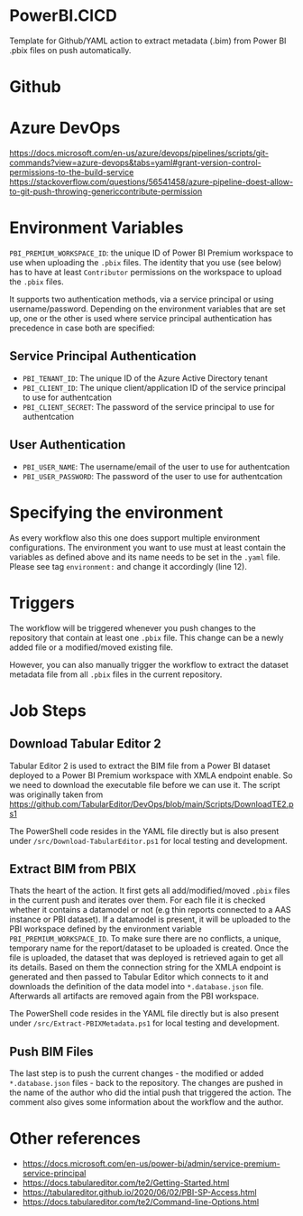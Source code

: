 # PowerBI.CICD
Template for Github/YAML action to extract metadata (.bim) from Power BI .pbix files on push automatically.

# Github

# Azure DevOps
https://docs.microsoft.com/en-us/azure/devops/pipelines/scripts/git-commands?view=azure-devops&tabs=yaml#grant-version-control-permissions-to-the-build-service
https://stackoverflow.com/questions/56541458/azure-pipeline-doest-allow-to-git-push-throwing-genericcontribute-permission

# Environment Variables
`PBI_PREMIUM_WORKSPACE_ID`: the unique ID of Power BI Premium workspace to use when uploading the `.pbix` files.
The identity that you use (see below) has to have at least `Contributor` permissions on the workspace to upload the `.pbix` files.

It supports two authentication methods, via a service principal or using username/password.
Depending on the environment variables that are set up, one or the other is used where service principal authentication has precedence in case both are specified:

## Service Principal Authentication
- `PBI_TENANT_ID`: The unique ID of the Azure Active Directory tenant
- `PBI_CLIENT_ID`: The unique client/application ID of the service principal to use for authentcation
- `PBI_CLIENT_SECRET`: The password of the service principal to use for authentcation

## User Authentication
- `PBI_USER_NAME`: The username/email of the user to use for authentcation
- `PBI_USER_PASSWORD`: The password of the user to use for authentcation

# Specifying the environment
As every workflow also this one does support multiple environment configurations. The environment you want to use must at least contain the variables as defined above and its name needs to be set in the `.yaml` file. Please see tag `environment:` and change it accordingly (line 12).

# Triggers
The workflow will be triggered whenever you push changes to the repository that contain at least one `.pbix` file.
This change can be a newly added file or a modified/moved existing file.

However, you can also manually trigger the workflow to extract the dataset metadata file from all `.pbix` files in the current repository.

# Job Steps
## Download Tabular Editor 2
Tabular Editor 2 is used to extract the BIM file from a Power BI dataset deployed to a Power BI Premium workspace with XMLA endpoint enable. So we need to download the executable file before we can use it.
The script was originally taken from https://github.com/TabularEditor/DevOps/blob/main/Scripts/DownloadTE2.ps1

The PowerShell code resides in the YAML file directly but is also present under `/src/Download-TabularEditor.ps1` for local testing and development.

## Extract BIM from PBIX
Thats the heart of the action. It first gets all add/modified/moved `.pbix` files in the current push and iterates over them.
For each file it is checked whether it contains a datamodel or not (e.g thin reports connected to a AAS instance or PBI dataset). If a datamodel is present, it will be uploaded to the PBI workspace defined by the environment variable `PBI_PREMIUM_WORKSPACE_ID`. To make sure there are no conflicts, a unique, temporary name for the report/dataset to be uploaded is created. Once the file is uploaded, the dataset that was deployed is retrieved again to get all its details. Based on them the connection string for the XMLA endpoint is generated and then passed to Tabular Editor which connects to it and downloads the definition of the data model into `*.database.json` file. Afterwards all artifacts are removed again from the PBI workspace.

The PowerShell code resides in the YAML file directly but is also present under `/src/Extract-PBIXMetadata.ps1` for local testing and development.

## Push BIM Files
The last step is to push the current changes - the modified or added `*.database.json` files - back to the repository. The changes are pushed in the name of the author who did the intial push that triggered the action. The comment also gives some information about the workflow and the author.



# Other references 
- https://docs.microsoft.com/en-us/power-bi/admin/service-premium-service-principal
- https://docs.tabulareditor.com/te2/Getting-Started.html
- https://tabulareditor.github.io/2020/06/02/PBI-SP-Access.html
- https://docs.tabulareditor.com/te2/Command-line-Options.html